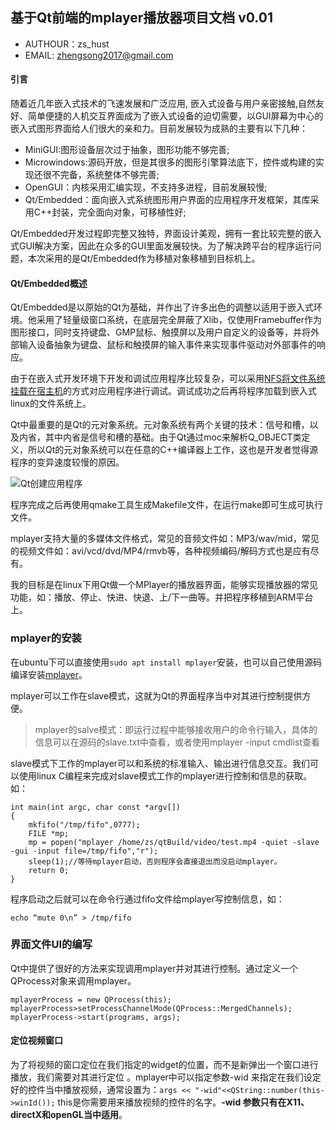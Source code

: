 ## 基于Qt前端的mplayer播放器项目文档 v0.01
* AUTHOUR：zs_hust
* EMAIL: zhengsong2017@gmail.com


#### 引言
随着近几年嵌入式技术的飞速发展和广泛应用, 嵌入式设备与用户亲密接触,自然友好、简单便捷的人机交互界面成为了嵌入式设备的迫切需要，以GUI屏幕为中心的嵌入式图形界面给人们很大的亲和力。目前发展较为成熟的主要有以下几种：
* MiniGUI:图形设备层次过于抽象，图形功能不够完善;
* Microwindows:源码开放，但是其很多的图形引擎算法底下，控件或构建的实现还很不完备，系统整体不够完善;
* OpenGUI：内核采用汇编实现，不支持多进程，目前发展较慢;
* Qt/Embedded：面向嵌入式系统图形用户界面的应用程序开发框架，其库采用C++封装，完全面向对象，可移植性好;

Qt/Embedded开发过程即完整又独特，界面设计美观，拥有一套比较完整的嵌入式GUI解决方案，因此在众多的GUI里面发展较快。为了解决跨平台的程序运行问题，本次采用的是Qt/Embedded作为移植对象移植到目标机上。


#### Qt/Embedded概述
Qt/Embedded是以原始的Qt为基础，并作出了许多出色的调整以适用于嵌入式环境。他采用了轻量级窗口系统，在底层完全屏蔽了Xlib，仅使用Framebuffer作为图形接口，同时支持键盘、GMP鼠标、触摸屏以及用户自定义的设备等，并将外部输入设备抽象为键盘、鼠标和触摸屏的输入事件来实现事件驱动对外部事件的响应。

由于在嵌入式开发环境下开发和调试应用程序比较复杂，可以采用[NFS将文件系统挂载在宿主机][2]的方式对应用程序进行调试。调试成功之后再将程序加载到嵌入式linux的文件系统上。

Qt中最重要的是Qt的元对象系统。元对象系统有两个关键的技术：信号和槽，以及内省，其中内省是信号和槽的基础。由于Qt通过moc来解析Q_OBJECT类定义，所以Qt的元对象系统可以在任意的C++编译器上工作，这也是开发者觉得源程序的变异速度较慢的原因。

![Qt创建应用程序](http://upload-images.jianshu.io/upload_images/6128001-96e3d75a8d3081ac.png?imageMogr2/auto-orient/strip%7CimageView2/2/w/1240)

程序完成之后再使用qmake工具生成Makefile文件，在运行make即可生成可执行文件。



mplayer支持大量的多媒体文件格式，常见的音频文件如：MP3/wav/mid，常见的视频文件如：avi/vcd/dvd/MP4/rmvb等，各种视频编码/解码方式也是应有尽有。

我的目标是在linux下用Qt做一个MPlayer的播放器界面，能够实现播放器的常见功能，如：播放、停止、快进、快退、上/下一曲等。并把程序移植到ARM平台上。

### mplayer的安装

在ubuntu下可以直接使用`sudo apt install mplayer`安装，也可以自己使用源码编译安装[mplayer][1]。

mplayer可以工作在slave模式，这就为Qt的界面程序当中对其进行控制提供方便。

> mplayer的salve模式：即运行过程中能够接收用户的命令行输入，具体的信息可以在源码的slave.txt中查看，或者使用mplayer -input cmdlist查看

slave模式下工作的mplayer可以和系统的标准输入、输出进行信息交互。我们可以使用linux C编程来完成对slave模式工作的mplayer进行控制和信息的获取。如：

```
int main(int argc, char const *argv[])
{
	mkfifo("/tmp/fifo",0777);
	FILE *mp;
	mp = popen("mplayer /home/zs/qtBuild/video/test.mp4 -quiet -slave -gui -input file=/tmp/fifo","r");
	sleep(1);//等待mplayer启动，否则程序会直接退出而没启动mplayer。
	return 0;
}

```

程序启动之后就可以在命令行通过fifo文件给mplayer写控制信息，如：

`echo “mute 0\n” > /tmp/fifo `


### 界面文件UI的编写
Qt中提供了很好的方法来实现调用mplayer并对其进行控制。通过定义一个QProcess对象来调用mplayer。
```
mplayerProcess = new QProcess(this);
mplayerProcess>setProcessChannelMode(QProcess::MergedChannels);
mplayerProcess->start(programs, args);

```

#### 定位视频窗口
为了将视频的窗口定位在我们指定的widget的位置，而不是新弹出一个窗口进行播放，我们需要对其进行定位 。mplayer中可以指定参数-wid 来指定在我们设定好的控件当中播放视频，通常设置为：`args << "-wid"<<QString::number(this->winId());` this是你需要用来播放视频的控件的名字。**-wid 参数只有在X11、directX和openGL当中适用**。



[1]:http://www.mplayerhq.hu/design7/news.html
[2]:http://blog.csdn.net/Wind4study/article/details/53366379